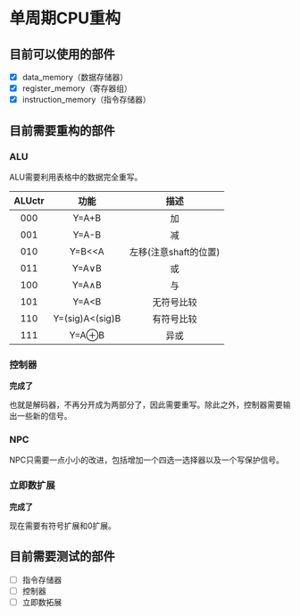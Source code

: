 #  单周期CPU重构

## 目前可以使用的部件

- [x] data_memory（数据存储器）
- [x] register_memory（寄存器组）
- [x] instruction_memory（指令存储器）

## 目前需要重构的部件

### ALU

ALU需要利用表格中的数据完全重写。

| ALUctr | 功能                | 描述                    |
|:------:|:-------------------:|:-----------------------:|
| 000    | Y=A\+B              | 加                      |
| 001    | Y=A\-B              | 减                      |
| 010    | Y=B<<A              | 左移\(注意shaft的位置\) |
| 011    | Y=A∨B               | 或                      |
| 100    | Y=A∧B               | 与                      |
| 101    | Y=A<B               | 无符号比较              |
| 110    | Y=\(sig\)A<\(sig\)B | 有符号比较              |
| 111    | Y=A⊕B               | 异或                    |

### 控制器

**完成了**

也就是解码器，不再分开成为两部分了，因此需要重写。除此之外，控制器需要输出一些新的信号。

### NPC

NPC只需要一点小小的改进，包括增加一个四选一选择器以及一个写保护信号。

### 立即数扩展

**完成了**

现在需要有符号扩展和0扩展。

## 目前需要测试的部件

- [ ] 指令存储器
- [ ] 控制器
- [ ] 立即数拓展
